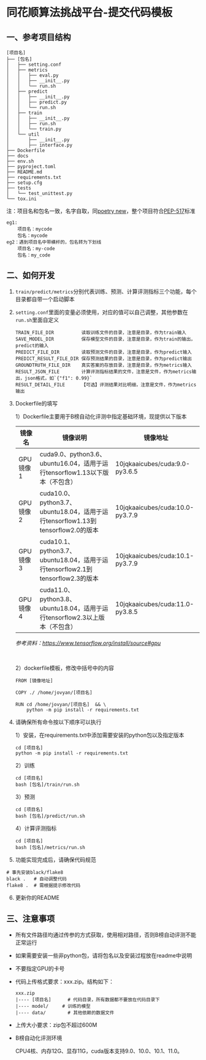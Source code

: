 # 同花顺算法挑战平台-提交代码模板



## 一、参考项目结构

```
[项目名]
├── [包名]                  
│   ├── setting.conf
│   ├── metrics
│   │   ├── eval.py
│   │   ├── __init__.py
│   │   └── run.sh
│   ├── predict
│   │   ├── __init__.py
│   │   ├── predict.py
│   │   └── run.sh
│   ├── train
│   │   ├── __init__.py
│   │   ├── run.sh
│   │   └── train.py
│   └── util
│       ├── __init__.py
│       ├── interface.py
├── Dockerfile
├── docs
├── env.sh
├── pyproject.toml
├── README.md
├── requirements.txt
├── setup.cfg
├── tests
│   └── test_unittest.py
└── tox.ini
```

注：项目名和包名一致，名字自取，同[poetry new](https://python-poetry.org/docs/cli/#new)，整个项目符合[PEP-517](https://www.python.org/dev/peps/pep-0517/)标准

```
eg1:
	项目名：mycode
	包名：mycode
eg2：遇到项目名中带横杆的，包名转为下划线
	项目名：my-code
	包名：my_code
```



## 二、如何开发

1. `train/predict/metrics`分别代表训练、预测、计算评测指标三个功能，每个目录都自带一个启动脚本

2. `setting.conf`里面的变量必须使用，对应的值可以自己调整，其他参数在`run.sh`里面自定义

   ```  
   TRAIN_FILE_DIR          读取训练文件的目录，注意是目录，作为train输入
   SAVE_MODEL_DIR          保存模型文件的目录，注意是目录，作为train的输出，predict的输入
   PREDICT_FILE_DIR        读取预测文件的目录，注意是目录，作为predict输入
   PREDICT_RESULT_FILE_DIR 保存预测结果的目录，注意是目录，作为predict输出
   GROUNDTRUTH_FILE_DIR    真实答案的存放目录，注意是目录，作为metrics输入
   RESULT_JSON_FILE        计算评测指标结果的文件，注意是文件，作为metrics输出，json格式，如`{"f1": 0.99}`
   RESULT_DETAIL_FILE      【可选】评测结果对比明细，注意是文件，作为metrics输出
   ```

3. Dockerfile的填写

   1）Dockerfile主要用于B榜自动化评测中指定基础环境，现提供以下版本

   | 镜像名    | 镜像说明                                     | 镜像地址                            |
   | ------ | ---------------------------------------- | ------------------------------- |
   | GPU镜像1 | cuda9.0、python3.6、ubuntu16.04，适用于运行tensorflow1.13以下版本（不包含） | 10jqkaaicubes/cuda:9.0-py3.6.5  |
   | GPU镜像2 | cuda10.0、python3.7、ubuntu18.04，适用于运行tensorflow1.13到tensorflow2.0的版本 | 10jqkaaicubes/cuda:10.0-py3.7.9 |
   | GPU镜像3 | cuda10.1、python3.7、ubuntu18.04，适用于运行tensorflow2.1到tensorflow2.3的版本 | 10jqkaaicubes/cuda:10.1-py3.7.9 |
   | GPU镜像4 | cuda11.0、python3.8、ubuntu18.04，适用于运行tensorflow2.3以上版本（不包含） | 10jqkaaicubes/cuda:11.0-py3.8.5 |

   *参考资料：https://www.tensorflow.org/install/source#gpu*

   ​

   2）dockerfile模板，修改中括号中的内容

   ```
   FROM [镜像地址]

   COPY ./ /home/jovyan/[项目名]

   RUN cd /home/jovyan/[项目名]  && \
       python -m pip install -r requirements.txt 
   ```

4. 请确保所有命令按以下顺序可以执行

   1）安装，在requirements.txt中添加需要安装的python包以及指定版本

   ```
   cd [项目名] 
   python -m pip install -r requirements.txt
   ```
   ​2）训练

   ```
   cd [项目名]
   bash [包名]/train/run.sh
   ```
   ​3）预测

   ```
   cd [项目名]
   bash [包名]/predict/run.sh
   ```
   ​4）计算评测指标

   ```
   cd [项目名]
   bash [包名]/metrics/run.sh
   ```
5. 功能实现完成后，请确保代码规范

  ```
  # 事先安装black/flake8
  black .   # 自动调整代码
  flake8 .  # 需根据提示修改代码
  ```
6. 更新你的README




## 三、注意事项

- 所有文件路径均通过传参的方式获取，使用相对路径，否则B榜自动评测不能正常运行

- 如果需要安装一些非python包，请将包名以及安装过程放在readme中说明

- 不要指定GPU的卡号

- 代码上传格式要求：xxx.zip。结构如下：

  ```
  xxx.zip
  |---- [项目名]      # 代码目录，所有数据都不要放在代码目录下
  |---- model/	   # 训练的模型
  |---- data/        # 其他依赖的数据文件
  ```

- 上传大小要求：zip包不超过600M


- B榜自动化评测环境

  CPU4核、内存12G、显存11G，cuda版本支持9.0、10.0、10.1、11.0。